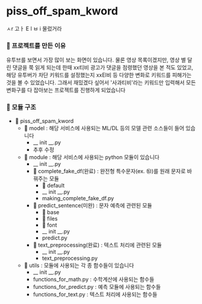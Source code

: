 # piss_off_spam_kword
ㅅr 고ㅏ E l ㅂ i 물렀거라

### 📌 프로젝트를 만든 이유
유투브를 보면서 가장 많이 보는 화면이 있습니다. 물론 영상 목록이겠지만, 영상 별 달린 댓글을 쭉 읽게 되는데 한때 xx티비 광고가 댓글을 점령했던 영상을 본 적도 있었고, 해당 유투버가 차단 키워드를 설정했는지 xxEl비 등 다양한 변화로 키워드를 피해가는 것을 볼 수 있었습니다. 그래서 재밌겠다 싶어서 '사과티비'라는 키워드만 입력해서 모든 변화구를 다 잡아보는 프로젝트를 진행하게 되었습니다

### 📂 모듈 구조
- 📁 piss_off_spam_kword
    - 📁 model : 해당 서비스에 사용되는 ML/DL 등의 모델 관련 소스들이 들어 있습니다
        - __ init __.py
        - 추후 수정
    - 📁 module : 해당 서비스에 사용되는 python 모듈이 있습니다
        - __ init __.py
        - 📁 complete_fake_df(완료) : 완전형 특수문자(ex. ㉼)를 원래 문자로 바꿔주는 모듈
            - 📁 default
            - __ init __.py
            - making_complete_fake_df.py
        - 📁 predict_sentence(미완) : 문자 예측에 관련된 모듈
            - 📁 base 
            - 📁 files
            - 📁 font
            - __ init __.py
            - predict.py
        - 📁 text_preprocessing(완료) : 텍스트 처리에 관련된 모듈
            - __ init __.py
            - text_preprocessing.py
    - 📁 utils : 모듈에 사용되는 각 종 함수들이 있습니다
        - __ init __.py
        - functions_for_math.py : 수학계산에 사용되는 함수들
        - functions_for_predict.py : 예측 모듈에 사용되는 함수들
        - functions_for_text.py : 텍스트 처리에 사용되는 함수들